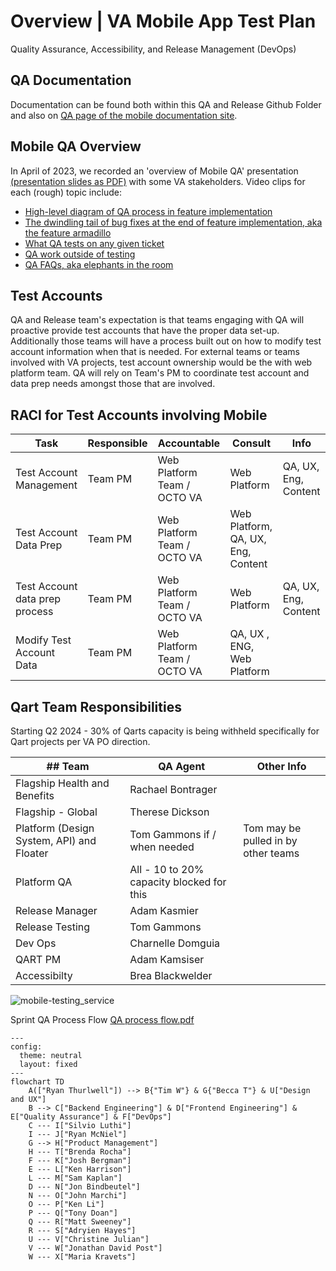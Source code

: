 # Overview | VA Mobile App Test Plan

Quality Assurance, Accessibility, and Release Management (DevOps) 


## QA Documentation 
Documentation can be found both within this QA and Release Github Folder and also on [QA page of the mobile documentation site](https://department-of-veterans-affairs.github.io/va-mobile-app/docs/QA/).

## Mobile QA Overview
In April of 2023, we recorded an 'overview of Mobile QA' presentation [(presentation slides as PDF)](https://github.com/department-of-veterans-affairs/va.gov-team/files/11348079/PDF.Mobile.app.release.process.QA.pdf) with some VA stakeholders. Video clips for each (rough) topic include:
- [High-level diagram of QA process in feature implementation](https://user-images.githubusercontent.com/94404065/234995289-0e373312-d47a-43f7-8db7-60bcdf4902ba.mp4)
- [The dwindling tail of bug fixes at the end of feature implementation, aka the feature armadillo](https://user-images.githubusercontent.com/94404065/234995471-a0774258-0cbe-47e4-9041-4d476a25c131.mp4)
- [What QA tests on any given ticket](https://user-images.githubusercontent.com/94404065/234995671-e25cb9c9-e267-4ff0-ad8f-445acee8f10b.mp4)
- [QA work outside of testing](https://user-images.githubusercontent.com/94404065/234995746-f18e5a4c-fc62-4939-838d-86c9061ba2e1.mp4)
- [QA FAQs, aka elephants in the room](https://user-images.githubusercontent.com/94404065/234995839-6aed1042-818d-4e00-b55d-d22923f0698c.mp4)

## Test Accounts 
QA and Release team's expectation is that teams engaging with QA will proactive provide test accounts that have the proper data set-up. Additionally those teams will have a process built out on how to modify test account information when that is needed. For external teams or teams involved with VA projects, test account ownership would be the with web platform team. QA will rely on Team's PM to coordinate test account and data prep needs amongst those that are involved. 

## RACI for Test Accounts involving Mobile

| Task | Responsible | Accountable | Consult | Info |   
| ----- | --------- | ---------- | -------- | ------- |
| Test Account Management | Team PM  | Web Platform Team / OCTO VA  | Web Platform  | QA, UX, Eng, Content|
| Test Account Data Prep | Team PM |  Web Platform Team / OCTO VA  | Web Platform, QA, UX, Eng, Content  | |
| Test Account data prep process | Team PM |  Web Platform Team / OCTO VA  | Web Platform  | QA, UX, Eng, Content |
| Modify Test Account Data | Team PM |  Web Platform Team / OCTO VA  | QA, UX , ENG, Web Platform  | |

## Qart Team Responsibilities 
Starting Q2 2024 - 30% of Qarts capacity is being withheld specifically for Qart projects per VA PO direction. 

| ## Team | QA Agent | Other Info | 
| ------- | -------- | --------- | 
| Flagship Health and Benefits | Rachael Bontrager |
| Flagship - Global | Therese Dickson | 
| Platform  (Design System, API) and Floater | Tom Gammons if / when needed| Tom may be pulled in by other teams |
| Platform QA | All - 10 to 20% capacity blocked for this | 
| Release Manager | Adam Kasmier |
| Release Testing | Tom Gammons |
| Dev Ops | Charnelle Domguia |
| QART PM | Adam Kamsiser | 
| Accessibilty | Brea Blackwelder |


![mobile-testing_service](https://github.com/department-of-veterans-affairs/va.gov-team/assets/116006847/a1ab628a-4e15-4b1c-bbf1-2fdf169a8322)

Sprint QA Process Flow 
[QA process flow.pdf](https://github.com/department-of-veterans-affairs/va.gov-team/files/14344805/QA.process.flow.pdf)

```mermaid
---
config:
  theme: neutral
  layout: fixed
---
flowchart TD
    A(["Ryan Thurlwell"]) --> B{"Tim W"} & G{"Becca T"} & U["Design and UX"]
    B --> C["Backend Engineering"] & D["Frontend Engineering"] & E["Quality Assurance"] & F["DevOps"]
    C --- I["Silvio Luthi"]
    I --- J["Ryan McNiel"]
    G --> H["Product Management"]
    H --- T["Brenda Rocha"]
    F --- K["Josh Bergman"]
    E --- L["Ken Harrison"]
    L --- M["Sam Kaplan"]
    D --- N["Jon Bindbeutel"]
    N --- O["John Marchi"]
    O --- P["Ken Li"]
    P --- Q["Tony Doan"]
    Q --- R["Matt Sweeney"]
    R --- S["Adryien Hayes"]
    U --- V["Christine Julian"]
    V --- W["Jonathan David Post"]
    W --- X["Maria Kravets"]
```
